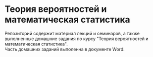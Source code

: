 #  Теория вероятностей и математическая статистика
Репозиторий содержит материал лекций и семинаров, а также выполненные домашние задания по курсу "Теория вероятностей и математическая статистика".   
Часть домашних заданий выполенна в документе Word.